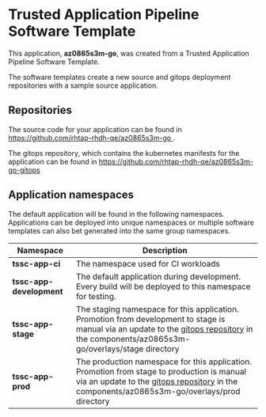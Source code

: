 # Trusted Application Pipeline Software Template

This application, **az0865s3m-go**, was created from a Trusted Application Pipeline Software Template.

The software templates create a new source and gitops deployment repositories with a sample source application. 

## Repositories

The source code for your application can be found in [https://github.com/rhtap-rhdh-qe/az0865s3m-go ](https://github.com/rhtap-rhdh-qe/az0865s3m-go ).
 
The gitops repository, which contains the kubernetes manifests for the application can be found in 
[https://github.com/rhtap-rhdh-qe/az0865s3m-go-gitops ](https://github.com/rhtap-rhdh-qe/az0865s3m-go-gitops ) 

## Application namespaces 

The default application will be found in the following namespaces. Applications can be deployed into unique namespaces or multiple software templates can also bet generated into the same group namespaces.  

|  Namespace   |  Description   |  
| -------- | -------- |
| **tssc-app-ci** | The namespace used for CI workloads |
| **tssc-app-development** | The default application during development. Every build will be deployed to this namespace for testing. |
| **tssc-app-stage** | The staging namespace for this application. Promotion from development to stage is manual via an update to the [gitops repository](https://github.com/rhtap-rhdh-qe/az0865s3m-go-gitops ) in the components/az0865s3m-go/overlays/stage directory |
| **tssc-app-prod** | The production namespace for this application. Promotion from stage to production is manual via an update to the [gitops repository](https://github.com/rhtap-rhdh-qe/az0865s3m-go-gitops ) in the components/az0865s3m-go/overlays/prod directory |